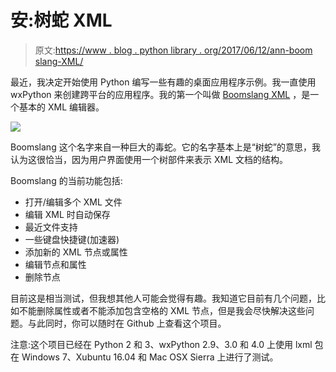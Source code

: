 # 安:树蛇 XML

> 原文:[https://www . blog . python library . org/2017/06/12/ann-boom slang-XML/](https://www.blog.pythonlibrary.org/2017/06/12/ann-boomslang-xml/)

最近，我决定开始使用 Python 编写一些有趣的桌面应用程序示例。我一直使用 wxPython 来创建跨平台的应用程序。我的第一个叫做 [Boomslang XML](https://github.com/driscollis/boomslang) ，是一个基本的 XML 编辑器。

![](../Images/fde46b026b3cb821f9bd765366f3605b.png)

Boomslang 这个名字来自一种巨大的毒蛇。它的名字基本上是“树蛇”的意思，我认为这很恰当，因为用户界面使用一个树部件来表示 XML 文档的结构。

Boomslang 的当前功能包括:

*   打开/编辑多个 XML 文件
*   编辑 XML 时自动保存
*   最近文件支持
*   一些键盘快捷键(加速器)
*   添加新的 XML 节点或属性
*   编辑节点和属性
*   删除节点

目前这是相当测试，但我想其他人可能会觉得有趣。我知道它目前有几个问题，比如不能删除属性或者不能添加包含空格的 XML 节点，但是我会尽快解决这些问题。与此同时，你可以随时在 Github 上查看这个项目。

注意:这个项目已经在 Python 2 和 3、wxPython 2.9、3.0 和 4.0 上使用 lxml 包在 Windows 7、Xubuntu 16.04 和 Mac OSX Sierra 上进行了测试。